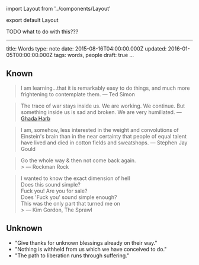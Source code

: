 import Layout from '../components/Layout'

export default Layout

TODO what to do with this???

---

title: Words
type: note
date: 2015-08-16T04:00:00.000Z
updated: 2016-01-05T00:00:00.000Z
tags: words, people
draft: true
...

## Known

> I am learning...that it is remarkably easy to do things, and much more
> frightening to contemplate them.
> &mdash; Ted Simon

> The trace of war stays inside us. We are working. We continue. But something
> inside us is sad and broken. We are very humiliated.
> &mdash; [Ghada Harb](https://mobile.nytimes.com/2017/11/21/world/middleeast/syria-damascus-war.html)

> I am, somehow, less interested in the weight and convolutions of Einstein's
> brain than in the near certainty that people of equal talent have lived and
> died in cotton fields and sweatshops.
> &mdash; Stephen Jay Gould

> Go the whole way & then not come back again.<br /> > &mdash; Rockman Rock

> I wanted to know the exact dimension of hell<br />
> Does this sound simple?<br />
> Fuck you! Are you for sale?<br />
> Does 'Fuck you' sound simple enough?<br />
> This was the only part that turned me on<br /> > &mdash; Kim Gordon, The Sprawl

## Unknown

- "Give thanks for unknown blessings already on their way."
- "Nothing is withheld from us which we have conceived to do."
- "The path to liberation runs through suffering."
